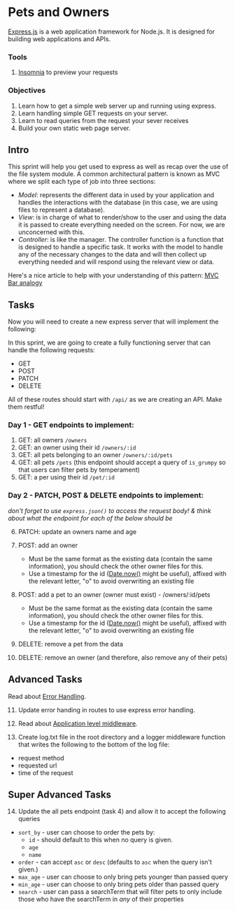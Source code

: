 # Pets and Owners

[Express.js](http://expressjs.com/) is a web application framework for Node.js. It is designed for building web applications and APIs.

### Tools

1. [Insomnia](https://insomnia.rest/download/) to preview your requests

### Objectives

1. Learn how to get a simple web server up and running using express.
2. Learn handling simple GET requests on your server.
3. Learn to read queries from the request your sever receives
4. Build your own static web page server.

## Intro

This sprint will help you get used to express as well as recap over the use of the file system module. A common architectural pattern is known as MVC where we split each type of job into three sections:

- _Model_: represents the different data in used by your application and handles the interactions with the database (in this case, we are using files to represent a database).
- _View_: is in charge of what to render/show to the user and using the data it is passed to create everything needed on the screen. For now, we are unconcerned with this.
- _Controller_: is like the manager. The controller function is a function that is designed to handle a specific task. It works with the model to handle any of the necessary changes to the data and will then collect up everything needed and will respond using the relevant view or data.

Here's a nice article to help with your understanding of this pattern:
[MVC Bar analogy](https://medium.freecodecamp.org/model-view-controller-mvc-explained-through-ordering-drinks-at-the-bar-efcba6255053)

## Tasks

Now you will need to create a new express server that will implement the following:

In this sprint, we are going to create a fully functioning server that can handle the following requests: 
- GET
- POST
- PATCH
- DELETE

All of these routes should start with `/api/` as we are creating an API. Make them restful!

### Day 1 - GET endpoints to implement:

1. GET: all owners `/owners`
2. GET: an owner using their id `/owners/:id`
3. GET: all pets belonging to an owner `/owners/:id/pets`
4. GET: all pets `/pets` (this endpoint should accept a query of `is_grumpy` so that users can filter pets by temperament)
5. GET: a per using their id `/pet/:id`

### Day 2 - PATCH, POST & DELETE endpoints to implement:

_don't forget to use `express.json()` to access the request body! & think about what the endpoint for each of the below should be_

6. PATCH: update an owners name and age

7. POST: add an owner
   - Must be the same format as the existing data (contain the same information), you should check the other owner files for this.
   - Use a timestamp for the id ([Date.now()](https://developer.mozilla.org/en-US/docs/Web/JavaScript/Reference/Global_Objects/Date/now) might be useful), affixed with the relevant letter, "o" to avoid overwriting an existing file

8. POST: add a pet to an owner (owner must exist) - /owners/:id/pets
   - Must be the same format as the existing data (contain the same information), you should check the other owner files for this.
   - Use a timestamp for the id ([Date.now()](https://developer.mozilla.org/en-US/docs/Web/JavaScript/Reference/Global_Objects/Date/now) might be useful), affixed with the relevant letter, "o" to avoid overwriting an existing file

9. DELETE: remove a pet from the data

10. DELETE: remove an owner (and therefore, also remove any of their pets)

## Advanced Tasks

Read about [Error Handling](http://expressjs.com/en/guide/error-handling.html).

11. Update error handing in routes to use express error handling.

12. Read about [Application level middleware](http://expressjs.com/en/guide/using-middleware.html#middleware.application).

13. Create log.txt file in the root directory and a logger middleware function that writes the following to the bottom of the log file:
   - request method
   - requested url
   - time of the request

## Super Advanced Tasks

14. Update the all pets endpoint (task 4) and allow it to accept the following queries
   - `sort_by` - user can choose to order the pets by:
     - `id` - should default to this when no query is given.
     - `age`
     - `name`
   - `order` - can accept `asc` or `desc` (defaults to `asc` when the query isn't given.)
   - `max_age` - user can choose to only bring pets younger than passed query
   - `min_age` - user can choose to only bring pets older than passed query
   - `search` - user can pass a searchTerm that will filter pets to only include those who have the searchTerm in *any* of their properties
